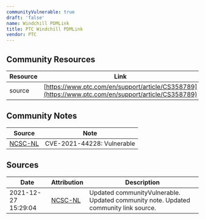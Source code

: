 ```yaml
---
communityVulnerable: true
draft: 'false'
name: Windchill PDMLink
title: PTC Windchill PDMLink
vendor: PTC
---
```



## Community Resources
| Resource | Link |
| --- | --- |
| source | [https://www.ptc.com/en/support/article/CS358789](https://www.ptc.com/en/support/article/CS358789) |

## Community Notes
| Source | Note |
| --- | --- |
| [NCSC-NL](https://github.com/NCSC-NL/log4shell/blob/main/software/README.md) | CVE-2021-44228: Vulnerable </ul> |

## Sources
| Date | Attribution | Description |
| --- | --- | --- |
| 2021-12-27 15:29:04 | [NCSC-NL](https://github.com/NCSC-NL/log4shell/blob/main/software/README.md) | Updated communityVulnerable. Updated community note. Updated community link source.  |
